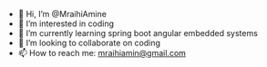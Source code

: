 - 👋 Hi, I’m @MraihiAmine
- 👀 I’m interested in coding
- 🌱 I’m currently learning spring boot angular embedded systems
- 💞️ I’m looking to collaborate on coding
- 📫 How to reach me: mraihiamin@gmail.com

<!---
MraihiAmine/MraihiAmine is a ✨ special ✨ repository because its `README.md` (this file) appears on your GitHub profile.
You can click the Preview link to take a look at your changes.
--->
